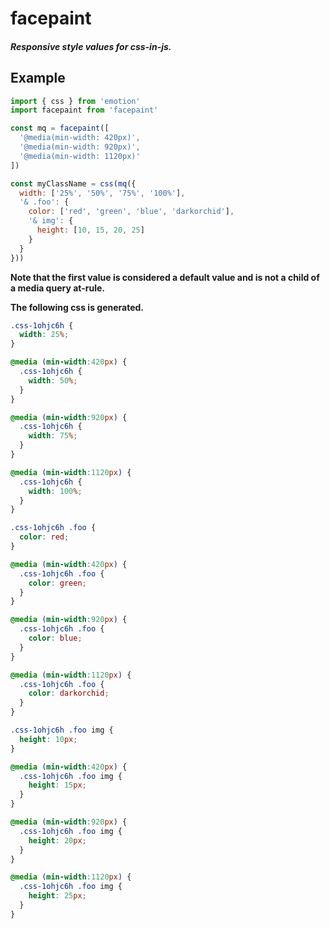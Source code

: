 # facepaint

##### Responsive style values for css-in-js.

## Example

```javascript
import { css } from 'emotion'
import facepaint from 'facepaint'

const mq = facepaint([
  '@media(min-width: 420px)',
  '@media(min-width: 920px)',
  '@media(min-width: 1120px)'
])

const myClassName = css(mq({
  width: ['25%', '50%', '75%', '100%'],
  '& .foo': {
    color: ['red', 'green', 'blue', 'darkorchid'],
    '& img': {
      height: [10, 15, 20, 25]
    }
  }
}))
```

**Note that the first value is considered a default value and is not a child of a media query at-rule.**

**The following css is generated.**

```css
.css-1ohjc6h {
  width: 25%;
}

@media (min-width:420px) {
  .css-1ohjc6h {
    width: 50%;
  }
}

@media (min-width:920px) {
  .css-1ohjc6h {
    width: 75%;
  }
}

@media (min-width:1120px) {
  .css-1ohjc6h {
    width: 100%;
  }
}

.css-1ohjc6h .foo {
  color: red;
}

@media (min-width:420px) {
  .css-1ohjc6h .foo {
    color: green;
  }
}

@media (min-width:920px) {
  .css-1ohjc6h .foo {
    color: blue;
  }
}

@media (min-width:1120px) {
  .css-1ohjc6h .foo {
    color: darkorchid;
  }
}

.css-1ohjc6h .foo img {
  height: 10px;
}

@media (min-width:420px) {
  .css-1ohjc6h .foo img {
    height: 15px;
  }
}

@media (min-width:920px) {
  .css-1ohjc6h .foo img {
    height: 20px;
  }
}

@media (min-width:1120px) {
  .css-1ohjc6h .foo img {
    height: 25px;
  }
}
```
